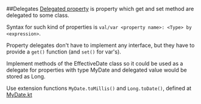 ##Delegates
[Delegated property](http://kotlinlang.org/docs/reference/delegated-properties.html#delegated-properties)
is  property which get and set method are delegated to some class.

Syntax for such kind of properties is `val/var <property name>: <Type> by <expression>`.

Property delegates don't have to implement any interface, but they have to provide a `get()` function
(and `set()` for var's).

Implement methods of the EffectiveDate class so it could be used as a delegate for properties
with type MyDate and delegated value would be stored as Long.

Use extension functions `MyDate.toMillis()` and `Long.toDate()`, defined at
[MyDate.kt](http://localhost:8080/#/Workshop/Properties/Delegates%20how%20it%20works/MyDate.kt)